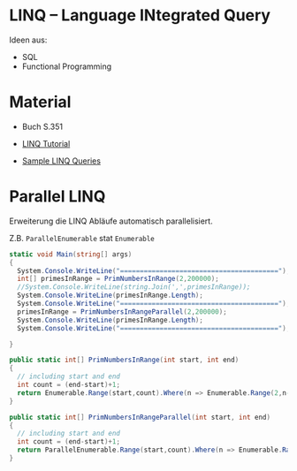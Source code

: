 # LINQ – Language INtegrated Query

Ideen aus:

- SQL
- Functional Programming



# Material

- Buch S.351
- [LINQ Tutorial](https://www.tutorialsteacher.com/linq/linq-tutorials)

- [Sample LINQ Queries](https://www.tutorialsteacher.com/linq/sample-linq-queries)



# Parallel LINQ

Erweiterung die LINQ Abläufe automatisch parallelisiert.

Z.B. `ParallelEnumerable` stat `Enumerable`

```csharp
static void Main(string[] args)
{
  System.Console.WriteLine("========================================");
  int[] primesInRange = PrimNumbersInRange(2,200000);
  //System.Console.WriteLine(string.Join(',',primesInRange));
  System.Console.WriteLine(primesInRange.Length);
  System.Console.WriteLine("========================================");
  primesInRange = PrimNumbersInRangeParallel(2,200000);
  System.Console.WriteLine(primesInRange.Length);
  System.Console.WriteLine("========================================");

}

public static int[] PrimNumbersInRange(int start, int end)
{
  // including start and end
  int count = (end-start)+1;
  return Enumerable.Range(start,count).Where(n => Enumerable.Range(2,n-2).All(i => n%i!=0)).ToArray();
}

public static int[] PrimNumbersInRangeParallel(int start, int end)
{
  // including start and end
  int count = (end-start)+1;
  return ParallelEnumerable.Range(start,count).Where(n => Enumerable.Range(2,n-2).All(i => n%i!=0)).ToArray();
}

```




